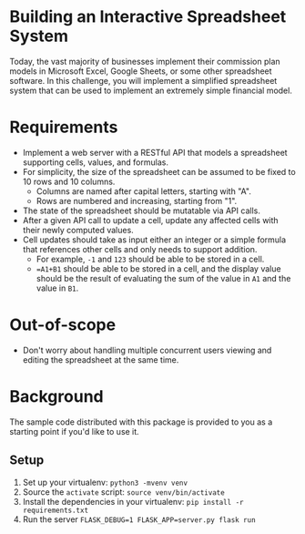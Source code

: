 # Building an Interactive Spreadsheet System

Today, the vast majority of businesses implement their commission plan models
in Microsoft Excel, Google Sheets, or some other spreadsheet software. In this
challenge, you will implement a simplified spreadsheet system that can be used
to implement an extremely simple financial model.

# Requirements

* Implement a web server with a RESTful API that models a spreadsheet supporting 
  cells, values, and formulas.
* For simplicity, the size of the spreadsheet can be assumed to be fixed to 10
  rows and 10 columns.
	- Columns are named after capital letters, starting with "A".
	- Rows are numbered and increasing, starting from "1".
* The state of the spreadsheet should be mutatable via API calls.
* After a given API call to update a cell, update any affected cells with their
  newly computed values.
* Cell updates should take as input either an integer or a simple formula that
  references other cells and only needs to support addition.
    - For example, `-1` and `123` should be able to be stored in a cell.
    - `=A1+B1` should be able to be stored in a cell, and the display value
      should be the result of evaluating the sum of the value in `A1` and
      the value in `B1`.

# Out-of-scope

* Don't worry about handling multiple concurrent users viewing and editing the
  spreadsheet at the same time.

# Background

The sample code distributed with this package is provided to you as a starting
point if you'd like to use it.

## Setup

1. Set up your virtualenv: `python3 -mvenv venv`
2. Source the `activate` script: `source venv/bin/activate`
3. Install the dependencies in your virtualenv:
   `pip install -r requirements.txt`
4. Run the server `FLASK_DEBUG=1 FLASK_APP=server.py flask run`
